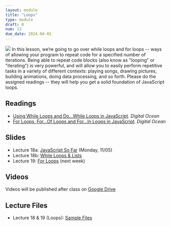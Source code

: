 ```yaml
---
layout: module
title: "Loops"
type: module
draft: 0
num: 13
due_date: 2024-04-01
---
```


<img class="module-image" src="/fall2023/assets/images/lectures/loops.gif" /> In this lesson, we’re going to go over while loops and for loops -- ways of allowing your program to repeat code for a specified number of iterations. Being able to repeat code blocks (also know as "looping" or "iterating") is very powerful, and will allow you to easily perform repetitive tasks in a variety of different contexts: playing songs, drawing pictures, building animations, doing data processing, and so forth. Please do the assigned readings -- they will help you get a solid foundation of JavaScript loops.

## Readings
* <a href="https://www.digitalocean.com/community/tutorials/using-while-loops-and-do-while-loops-in-javascript" target="_blank">Using While Loops and Do...While Loops in JavaScript</a>. <em>Digital Ocean</em>  
* <a href="https://www.digitalocean.com/community/tutorials/for-loops-for-of-loops-and-for-in-loops-in-javascript" target="_blank">For Loops, For...Of Loops and For...In Loops in JavaScript</a>. <em>Digital Ocean</em>  

## Slides
* Lecture 18a: <a href="https://docs.google.com/presentation/d/1WmKszziI3m9WaY7CfWMIDb-oAMu5tnqjbvZzopDJwVg/edit?usp=sharing" target="_blank">JavaScript So Far</a> (Monday, 11/05)
* Lecture 18b: <a href="https://docs.google.com/presentation/d/1hbBBdHhTG1wU_ggjrAahYvA8hG6hHPM-KoXGAjpVMnU/edit#slide=id.g4da5ebe7aa_0_198" target="_blank">While Loops & Lists</a>
* Lecture 19: <a href="https://docs.google.com/presentation/d/1TPQNcfHX_4SrLPzsGykmEU9OCZrKzKQJjVerYtgC-MY/edit?usp=sharing" target="_blank">For Loops</a> (next week)

## Videos
Videos will be published after class on <a href="https://drive.google.com/drive/folders/1CxPSqGbbNUjc9OntwNqdoHvfSvchCpxE?usp=sharing" target="_blank">Google Drive</a>

## Lecture Files

* Lecture 18 & 19 (Loops): <a href="/fall2023/course-files/lectures/lecture18_19.zip">Sample Files</a>
